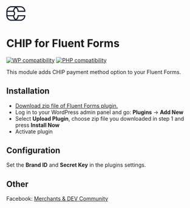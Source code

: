 <img src="./assets/logo.svg" alt="drawing" width="50"/>

# CHIP for Fluent Forms
[![WP compatibility](https://plugintests.com/plugins/wporg/chip-for-fluent-forms/wp-badge.svg)](https://plugintests.com/plugins/wporg/chip-for-fluent-forms/latest)
[![PHP compatibility](https://plugintests.com/plugins/wporg/chip-for-fluent-forms/php-badge.svg)](https://plugintests.com/plugins/wporg/chip-for-fluent-forms/latest)

This module adds CHIP payment method option to your Fluent Forms.

## Installation

* [Download zip file of Fluent Forms plugin.](https://github.com/CHIPAsia/chip-for-fluent-forms/archive/refs/heads/main.zip)
* Log in to your WordPress admin panel and go: **Plugins** -> **Add New**
* Select **Upload Plugin**, choose zip file you downloaded in step 1 and press **Install Now**
* Activate plugin

## Configuration

Set the **Brand ID** and **Secret Key** in the plugins settings.

## Other

Facebook: [Merchants & DEV Community](https://www.facebook.com/groups/3210496372558088)
